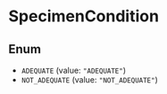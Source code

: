 # SpecimenCondition

## Enum

- `ADEQUATE` (value: `"ADEQUATE"`)
- `NOT_ADEQUATE` (value: `"NOT_ADEQUATE"`)
